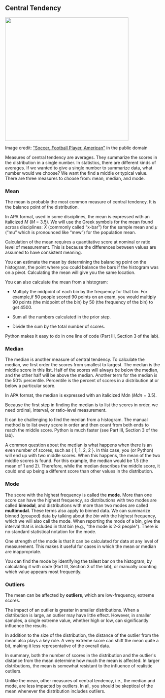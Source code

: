 ## Central Tendency
<img src="https://www.publicdomainpictures.net/pictures/260000/velka/soccer-football-player-american.jpg" width="400"/>

Image credit: ["Soccer, Football Player, American"](https://www.publicdomainpictures.net/en/view-image.php?image=257368&picture=soccer-football-player-american) in the public domain


Measures of central tendency are averages. They summarize the scores in the distribution in a single number. In statistics, there are different kinds of averages. If we wanted to give a single number to summarize data, what number would we choose? We want the find a middle or typical value. There are three measures to choose from: mean, median, and mode.

### Mean

The mean is probably the most common measure of central tendency. It is the balance point of the distribution.

In APA format, used in some disciplines, the mean is expressed with an italicized _M_ (_M_ = 3.5). We will use the Greek symbols for the mean found across disciplines: $\bar{X}$ (commonly called “x-bar”) for the sample mean and $\mu$ (“mu” which is pronounced like “mew”) for the population mean.

Calculation of the mean requires a quantitative score at nominal or ratio level of measurement. This is because the differences between values are assumed to have consistent meaning.

You can estimate the mean by determining the balancing point on the histogram, the point where you could balance the bars if the histogram was on a pivot. Calculating the mean will give you the same location.

You can also calculate the mean from a histogram:

- Multiply the midpoint of each bin by the frequency for that bin. For example,if 50 people scored 90 points on an exam, you would multiply 90 points (the midpoint of the bin) by 50 (the frequency of the bin) to get 4500.

- Sum all the numbers calculated in the prior step.

- Divide the sum by the total number of scores.

Python makes it easy to do in one line of code (Part III, Section 3 of the lab).

### Median

The median is another measure of central tendency. To calculate the median, we first order the scores from smallest to largest. The median is the middle score in this list. Half of the scores will always be below the median, and the other half will be above the median. Another term for the median is the 50% percentile. Percentile is the percent of scores in a distribution at or below a particular score.

In APA format, the median is expressed with an italicized Mdn (*Mdn* = 3.5).

Because the first step in finding the median is to list the scores in order, we need ordinal, interval, or ratio-level measurement.

It can be challenging to find the median from a histogram. The manual method is to list every score in order and then count from both ends to reach the middle score. Python is much faster (see Part III, Section 3 of the lab).

A common question about the median is what happens when there is an even number of scores, such as { 1, 1, 2, 2 }. In this case, you (or Python) will end up with two middle scores. When this happens, the mean of the two middle scores is found. For this example, the median would be 1.5 (the mean of 1 and 2). Therefore, while the median describes the middle score, it could end up being a different score than other values in the distribution.

### Mode

The score with the highest frequency is called the **mode**. More than one score can have the highest frequency, so distributions with two modes are called **bimodal**, and distributions with more than two modes are called **multimodal**. These terms also apply to binned data. We can summarize binned (grouped) data by talking about the *bin* with the highest frequency, which we will also call the mode. When reporting the mode of a bin, give the interval that is included in that bin (e.g., "the mode is 2-3 people"). There is no standard statistical notation for the mode.

One strength of the mode is that it can be calculated for data at any level of measurement. This makes it useful for cases in which the mean or median are inappropriate.

You can find the mode by identifying the tallest bar on the histogram, by calculating it with code (Part III, Section 3 of the lab), or manually counting which value appears most frequently.

### Outliers

The mean can be affected by **outliers**, which are low-frequency, extreme scores.

The impact of an outlier is greater in smaller distributions. When a distribution is large, an outlier may have little effect. However, in smaller samples, a single extreme value, whether high or low, can significantly influence the results.

In addition to the size of the distribution, the distance of the outlier from the mean also plays a key role. A very extreme score can shift the mean quite a bit, making it less representative of the overall data.

In summary, both the number of scores in the distribution and the outlier's distance from the mean determine how much the mean is affected. In larger distributions, the mean is somewhat resistant to the influence of realistic outliers.

Unlike the mean, other measures of central tendency, i.e., the median and mode, are less impacted by outliers. In all, you should be skeptical of the mean whenever the distribution includes outliers.
